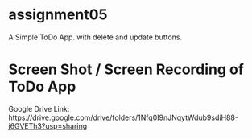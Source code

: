 # assignment05

A Simple ToDo App. with delete and update buttons.

# Screen Shot / Screen Recording of ToDo App

Google Drive Link: https://drive.google.com/drive/folders/1Nfq0I9nJNqytWdub9sdiH88-j6GVETh3?usp=sharing
